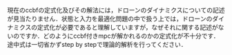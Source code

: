 現在のccbfの定式化及びその解法には，ドローンのダイナミクスについての記述が見当たりません．状態と入力を最適化問題の中で扱う上では，ドローンのダイナミクスの定式化が必要であると理解していますが，なぜそれに関する記述がないのですか．どのようにccbf付きmpcが解かれるのかの定式化が不十分です．途中式は一切省かずstep by stepで理論的解析を行ってください．